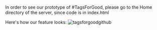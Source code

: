 In order to see our prototype of #TagsForGood, please go to the Home directory of the server, since code is in index.html

Here's how our feature looks:
![tagsforgoodgithub](https://user-images.githubusercontent.com/72269728/120084189-eafb5f00-c093-11eb-9b6c-f803628ffbd1.png)
